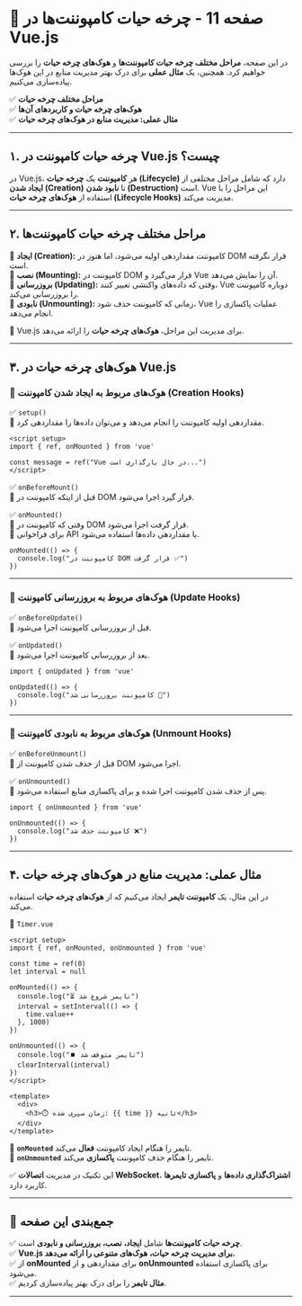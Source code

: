 # **📌 صفحه 11 - چرخه حیات کامپوننت‌ها در Vue.js**  

در این صفحه، **مراحل مختلف چرخه حیات کامپوننت‌ها** و **هوک‌های چرخه حیات** را بررسی خواهیم کرد. همچنین، یک **مثال عملی** برای درک بهتر مدیریت منابع در این هوک‌ها پیاده‌سازی می‌کنیم.  

✅ **مراحل مختلف چرخه حیات**  
✅ **هوک‌های چرخه حیات و کاربردهای آن‌ها**  
✅ **مثال عملی: مدیریت منابع در هوک‌های چرخه حیات**  

---

## **۱. چرخه حیات کامپوننت در Vue.js چیست؟**  

در Vue.js، هر **کامپوننت** یک **چرخه حیات (Lifecycle)** دارد که شامل مراحل مختلفی از **ایجاد شدن (Creation)** تا **نابود شدن (Destruction)** است. Vue این مراحل را با استفاده از **هوک‌های چرخه حیات (Lifecycle Hooks)** مدیریت می‌کند.  

---

## **۲. مراحل مختلف چرخه حیات کامپوننت‌ها**  

🔹 **ایجاد (Creation):** کامپوننت مقداردهی اولیه می‌شود، اما هنوز در DOM قرار نگرفته است.  
🔹 **نصب (Mounting):** کامپوننت در DOM قرار می‌گیرد و Vue آن را نمایش می‌دهد.  
🔹 **بروزرسانی (Updating):** وقتی که داده‌های واکنشی تغییر کنند، Vue دوباره کامپوننت را بروزرسانی می‌کند.  
🔹 **نابودی (Unmounting):** زمانی که کامپوننت حذف شود، Vue عملیات پاکسازی را انجام می‌دهد.  

📌 Vue.js برای مدیریت این مراحل، **هوک‌های چرخه حیات** را ارائه می‌دهد.  

---

## **۳. هوک‌های چرخه حیات در Vue.js**  

### **🔹 هوک‌های مربوط به ایجاد شدن کامپوننت (Creation Hooks)**  

✅ `setup()`  
📌 مقداردهی اولیه کامپوننت را انجام می‌دهد و می‌توان داده‌ها را مقداردهی کرد.  
```vue
<script setup>
import { ref, onMounted } from 'vue'

const message = ref("Vue در حال بارگذاری است...")
</script>
```

✅ `onBeforeMount()`  
📌 قبل از اینکه کامپوننت در DOM قرار گیرد اجرا می‌شود.  

✅ `onMounted()`  
📌 وقتی که کامپوننت در DOM قرار گرفت اجرا می‌شود.  
📌 برای فراخوانی API یا مقداردهی داده‌ها استفاده می‌شود.  
```vue
onMounted(() => {
  console.log("کامپوننت در DOM قرار گرفت ✅")
})
```

---

### **🔹 هوک‌های مربوط به بروزرسانی کامپوننت (Update Hooks)**  

✅ `onBeforeUpdate()`  
📌 قبل از بروزرسانی کامپوننت اجرا می‌شود.  

✅ `onUpdated()`  
📌 بعد از بروزرسانی کامپوننت اجرا می‌شود.  
```vue
import { onUpdated } from 'vue'

onUpdated(() => {
  console.log("کامپوننت بروزرسانی شد 🔄")
})
```

---

### **🔹 هوک‌های مربوط به نابودی کامپوننت (Unmount Hooks)**  

✅ `onBeforeUnmount()`  
📌 قبل از حذف شدن کامپوننت از DOM اجرا می‌شود.  

✅ `onUnmounted()`  
📌 پس از حذف شدن کامپوننت اجرا شده و برای پاکسازی منابع استفاده می‌شود.  
```vue
import { onUnmounted } from 'vue'

onUnmounted(() => {
  console.log("کامپوننت حذف شد ❌")
})
```

---

## **۴. مثال عملی: مدیریت منابع در هوک‌های چرخه حیات**  

در این مثال، یک **کامپوننت تایمر** ایجاد می‌کنیم که از **هوک‌های چرخه حیات** استفاده می‌کند.  

📁 `Timer.vue`  
```vue
<script setup>
import { ref, onMounted, onUnmounted } from 'vue'

const time = ref(0)
let interval = null

onMounted(() => {
  console.log("⏳ تایمر شروع شد")
  interval = setInterval(() => {
    time.value++
  }, 1000)
})

onUnmounted(() => {
  console.log("⏹️ تایمر متوقف شد")
  clearInterval(interval)
})
</script>

<template>
  <div>
    <h3>⏱️ زمان سپری شده: {{ time }} ثانیه</h3>
  </div>
</template>
```
🔹 **`onMounted`** تایمر را هنگام ایجاد کامپوننت **فعال** می‌کند.  
🔹 **`onUnmounted`** تایمر را هنگام حذف کامپوننت **پاکسازی** می‌کند.  

✅ این تکنیک در مدیریت **اتصالات WebSocket**، **اشتراک‌گذاری داده‌ها** و **پاکسازی تایمرها** کاربرد دارد.  

---

## **📌 جمع‌بندی این صفحه**  

✅ **چرخه حیات کامپوننت‌ها** شامل **ایجاد، نصب، بروزرسانی و نابودی** است.  
✅ **Vue.js برای مدیریت چرخه حیات، هوک‌های متنوعی را ارائه می‌دهد.**  
✅ از **onMounted** برای مقداردهی و از **onUnmounted** برای پاکسازی استفاده می‌شود.  
✅ **مثال تایمر** را برای درک بهتر پیاده‌سازی کردیم.  

---
